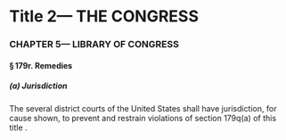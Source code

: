 
# Title 2— THE CONGRESS
### CHAPTER 5— LIBRARY OF CONGRESS
#### § 179r. Remedies
##### (a) Jurisdiction

The several district courts of the United States shall have jurisdiction, for cause shown, to prevent and restrain violations of section 179q(a) of this title .
